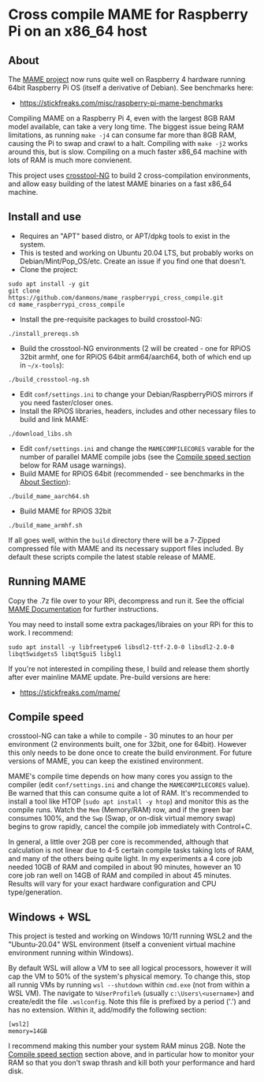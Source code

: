 # Cross compile MAME for Raspberry Pi on an x86_64 host

## About

The [MAME project](https://github.com/mamedev/mame) now runs quite well on Raspberry 4 hardware running 64bit Raspberry Pi OS (itself a derivative of Debian).  See benchmarks here:
* https://stickfreaks.com/misc/raspberry-pi-mame-benchmarks

Compiling MAME on a Raspberry Pi 4, even with the largest 8GB RAM model available, can take a very long time.  The biggest issue being RAM limitations, as running `make -j4` can consume far more than 8GB RAM, causing the Pi to swap and crawl to a halt.  Compiling with `make -j2` works around this, but is slow.  Compiling on a much faster x86_64 machine with lots of RAM is much more convienent.

This project uses [crosstool-NG](https://github.com/crosstool-ng/crosstool-ng) to build 2 cross-compilation environments, and allow easy building of the latest MAME binaries on a fast x86_64 machine.

## Install and use

* Requires an "APT" based distro, or APT/dpkg tools to exist in the system.
* This is tested and working on Ubuntu 20.04 LTS, but probably works on Debian/Mint/Pop_OS/etc.  Create an issue if you find one that doesn't. 
* Clone the project:
```
sudo apt install -y git
git clone https://github.com/danmons/mame_raspberrypi_cross_compile.git
cd mame_raspberrypi_cross_compile
```
* Install the pre-requisite packages to build crosstool-NG:
```
./install_prereqs.sh
```
* Build the crosstool-NG environments (2 will be created - one for RPiOS 32bit armhf, one for RPiOS 64bit arm64/aarch64, both of which end up in `~/x-tools`):
```
./build_crosstool-ng.sh
```
* Edit `conf/settings.ini` to change your Debian/RaspberryPiOS mirrors if you need faster/closer ones.
* Install the RPiOS libraries, headers, includes and other necessary files to build and link MAME:
```
./download_libs.sh
```
* Edit `conf/settings.ini` and change the `MAMECOMPILECORES` varable for the number of parallel MAME compile jobs (see the [Compile speed section](#Compile-speed) below for RAM usage warnings).
* Build MAME for RPiOS 64bit (recommended - see benchmarks in the [About Section](#About)):
```
./build_mame_aarch64.sh
```
* Build MAME for RPiOS 32bit
```
./build_mame_armhf.sh
```

If all goes well, within the `build` directory there will be a 7-Zipped compressed file with MAME and its necessary support files included.  By default these scripts compile the latest stable release of MAME.

## Running MAME

Copy the .7z file over to your RPi, decompress and run it.  See the official [MAME Documentation](https://docs.mamedev.org/) for further instructions. 

You may need to install some extra packages/libraies on your RPi for this to work.  I recommend:
```
sudo apt install -y libfreetype6 libsdl2-ttf-2.0-0 libsdl2-2.0-0 libqt5widgets5 libqt5gui5 libgl1
```

If you're not interested in compiling these, I build and release them shortly after ever mainline MAME update.  Pre-build versions are here:
* https://stickfreaks.com/mame/

## Compile speed

crosstool-NG can take a while to compile - 30 minutes to an hour per environment (2 environments built, one for 32bit, one for 64bit).  However this only needs to be done once to create the build environment. For future versions of MAME, you can keep the existined environment.

MAME's compile time depends on how many cores you assign to the compiler (edit `conf/settings.ini` and change the `MAMECOMPILECORES` value).  Be warned that this can consume quite a lot of RAM.  It's recommended to install a tool like HTOP (`sudo apt install -y htop`) and monitor this as the compile runs.  Watch the `Mem` (Memory/RAM) row, and if the green bar consumes 100%, and the `Swp` (Swap, or on-disk virtual memory swap) begins to grow rapidly, cancel the compile job immediately with Control+C. 

In general, a little over 2GB per core is recommended, although that calculation is not linear due to 4-5 certain compile tasks taking lots of RAM, and many of the others being quite light.  In my experiments a 4 core job needed 10GB of RAM and compiled in about 90 minutes, however an 10 core job ran well on 14GB of RAM and compiled in about 45 minutes.  Results will vary for your exact hardware configuration and CPU type/generation. 

## Windows + WSL

This project is tested and working on Windows 10/11 running WSL2 and the "Ubuntu-20.04" WSL environment (itself a convenient virtual machine environment running within Windows).

By default WSL will allow a VM to see all logical processors, however it will cap the VM to 50% of the system's physical memory.  To change this, stop all runnig VMs by running `wsl --shutdown` within `cmd.exe` (not from within a WSL VM).  The navigate to `%UserProfile%` (usually `c:\Users\<username>`) and create/edit the file `.wslconfig`.  Note this file is prefixed by a period ('.') and has no extension.  Within it, add/modify the following section:

```
[wsl2]
memory=14GB
```

I recommend making this number your system RAM minus 2GB. Note the  [Compile speed section](#Compile-speed) section above, and in particular how to monitor your RAM so that you don't swap thrash and kill both your performance and hard disk.
